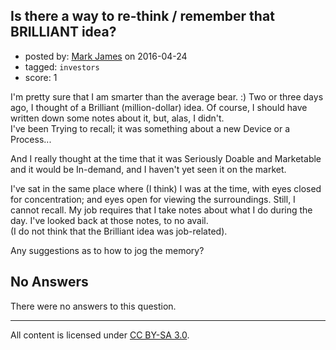 ## Is there a way to re-think / remember that BRILLIANT idea?

- posted by: [Mark James](https://stackexchange.com/users/8300063/mark-james) on 2016-04-24
- tagged: `investors`
- score: 1

I'm pretty sure that I am smarter than the average bear.   :)
Two or three days ago, I thought of a Brilliant (million-dollar) idea.
Of course, I should have written down some notes about it, but, alas, I didn't.<br />
I've been Trying to recall; it was something about a new Device or a Process...

And I really thought at the time that it was Seriously Doable and Marketable and it would be In-demand, and I haven't yet seen it on the market.

I've sat in the same place where (I think) I was at the time,
with eyes closed for concentration; and eyes open for viewing the surroundings.
Still, I cannot recall.
My job requires that I take notes about what I do during the day.
I've looked back at those notes, to no avail.  <br />
(I do not think that the Brilliant idea was job-related).<br />

Any suggestions as to how to jog the memory?



## No Answers

There were no answers to this question.


---

All content is licensed under [CC BY-SA 3.0](https://creativecommons.org/licenses/by-sa/3.0/).
